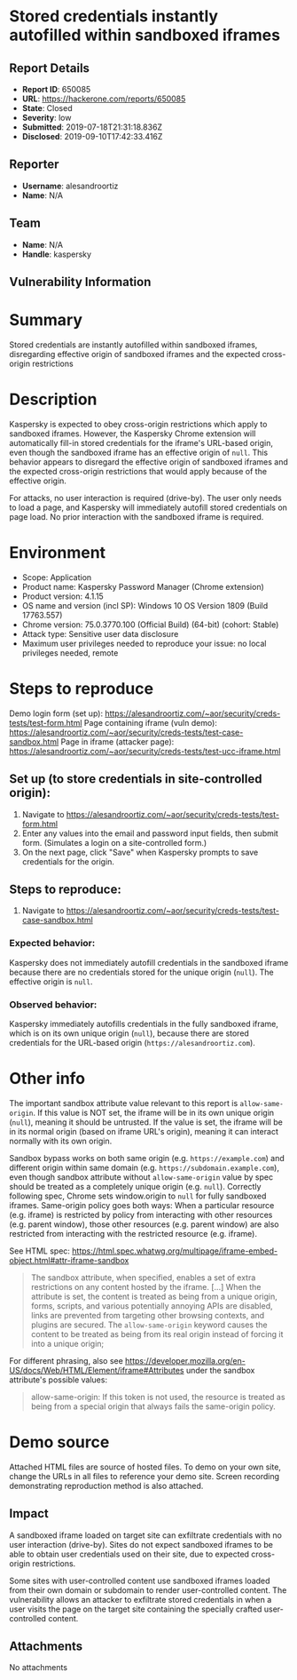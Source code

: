 # Stored credentials instantly autofilled within sandboxed iframes

## Report Details
- **Report ID**: 650085
- **URL**: https://hackerone.com/reports/650085
- **State**: Closed
- **Severity**: low
- **Submitted**: 2019-07-18T21:31:18.836Z
- **Disclosed**: 2019-09-10T17:42:33.416Z

## Reporter
- **Username**: alesandroortiz
- **Name**: N/A

## Team
- **Name**: N/A
- **Handle**: kaspersky

## Vulnerability Information
# Summary
Stored credentials are instantly autofilled within sandboxed iframes, disregarding effective origin of sandboxed iframes and the expected cross-origin restrictions

# Description
Kaspersky is expected to obey cross-origin restrictions which apply to sandboxed iframes. However, the Kaspersky Chrome extension will automatically fill-in stored credentials for the iframe's URL-based origin, even though the sandboxed iframe has an effective origin of `null`. This behavior appears to disregard the effective origin of sandboxed iframes and the expected cross-origin restrictions that would apply because of the effective origin.

For attacks, no user interaction is required (drive-by). The user only needs to load a page, and Kaspersky will immediately autofill stored credentials on page load. No prior interaction with the sandboxed iframe is required.

# Environment
- Scope: Application
- Product name: Kaspersky Password Manager (Chrome extension)
- Product version: 4.1.15
- OS name and version (incl SP): Windows 10 OS Version 1809 (Build 17763.557)
- Chrome version: 75.0.3770.100 (Official Build) (64-bit) (cohort: Stable)
- Attack type: Sensitive user data disclosure
- Maximum user privileges needed to reproduce your issue: no local privileges needed, remote

# Steps to reproduce
Demo login form (set up): https://alesandroortiz.com/~aor/security/creds-tests/test-form.html
Page containing iframe (vuln demo): https://alesandroortiz.com/~aor/security/creds-tests/test-case-sandbox.html
Page in iframe (attacker page): https://alesandroortiz.com/~aor/security/creds-tests/test-ucc-iframe.html

## Set up (to store credentials in site-controlled origin):
1. Navigate to https://alesandroortiz.com/~aor/security/creds-tests/test-form.html
2. Enter any values into the email and password input fields, then submit form. (Simulates a login on a site-controlled form.)
3. On the next page, click "Save" when Kaspersky prompts to save credentials for the origin.

## Steps to reproduce:
1. Navigate to https://alesandroortiz.com/~aor/security/creds-tests/test-case-sandbox.html

### Expected behavior:
Kaspersky does not immediately autofill credentials in the sandboxed iframe because there are no credentials stored for the unique origin (`null`). The effective origin is `null`.

### Observed behavior:
Kaspersky immediately autofills credentials in the fully sandboxed iframe, which is on its own unique origin (`null`), because there are stored credentials for the URL-based origin (`https://alesandroortiz.com`).

# Other info

The important sandbox attribute value relevant to this report is `allow-same-origin`. If this value is NOT set, the iframe will be in its own unique origin (`null`), meaning it should be untrusted. If the value is set, the iframe will be in its normal origin (based on iframe URL's origin), meaning it can interact normally with its own origin.

Sandbox bypass works on both same origin (e.g. `https://example.com`) and different origin within same domain (e.g. `https://subdomain.example.com`), even though sandbox attribute without `allow-same-origin` value by spec should be treated as a completely unique origin (e.g. `null`). Correctly following spec, Chrome sets window.origin to `null` for fully sandboxed iframes. Same-origin policy goes both ways: When a particular resource (e.g. iframe) is restricted by policy from interacting with other resources (e.g. parent window), those other resources (e.g. parent window) are also restricted from interacting with the restricted resource (e.g. iframe).

See HTML spec: https://html.spec.whatwg.org/multipage/iframe-embed-object.html#attr-iframe-sandbox

> The sandbox attribute, when specified, enables a set of extra restrictions on any content hosted by the iframe. [...] When the attribute is set, the content is treated as being from a unique origin, forms, scripts, and various potentially annoying APIs are disabled, links are prevented from targeting other browsing contexts, and plugins are secured. The `allow-same-origin` keyword causes the content to be treated as being from its real origin instead of forcing it into a unique origin;

For different phrasing, also see https://developer.mozilla.org/en-US/docs/Web/HTML/Element/iframe#Attributes under the sandbox attribute's possible values:

> allow-same-origin: If this token is not used, the resource is treated as being from a special origin that always fails the same-origin policy.

# Demo source 

Attached HTML files are source of hosted files. To demo on your own site, change the URLs in all files to reference your demo site. Screen recording demonstrating reproduction method is also attached.

## Impact

A sandboxed iframe loaded on target site can exfiltrate credentials with no user interaction (drive-by). Sites do not expect sandboxed iframes to be able to obtain user credentials used on their site, due to expected cross-origin restrictions.

Some sites with user-controlled content use sandboxed iframes loaded from their own domain or subdomain to render user-controlled content. The vulnerability allows an attacker to exfiltrate stored credentials in when a user visits the page on the target site containing the specially crafted user-controlled content.

## Attachments
No attachments
